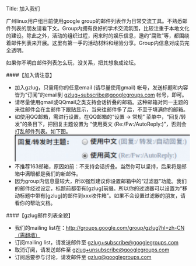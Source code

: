Title: 加入我们


广州linux用户组目前使用google group的邮件列表作为日常交流工具。不熟悉邮件列表的朋友请看下文。Group内拥有良好的学术交流氛围，比较注重于本地文化的建设。除此之外，活动的组织过程，闲来时的娱乐信息，邀约“腐败”等，都围绕着邮件列表来开展。这里有第一手的活动材料和经验分享。Group内信息对成员完全透明。


如果你不明白邮件列表怎么玩，没关系，把其想象成论坛。

####【加入请注意】

- 加入gzlug，只需用你的任意email (请尽量使用gmail) 帐号，发送标题和内容皆为“订阅”的email到 gzlug+subscribe@googlegroups.com 帐号，即可。
- 请尽量使用gmail或QQmail之类支持会话折叠的邮箱。这种邮箱对同一主题的来往邮件会在主邮件下跟贴显示，当来往邮件多了后，不至于填满你的邮箱。
- 如使用QQ邮箱，需进行设置。在QQ邮箱的“设置 -> 常规” 菜单中，“回复/转发”的条目下，把回复主题设置为 “使用英文 (Re:/Fw:/AutoReply:)”，否则会打乱邮件列表。如下图。
  ![qqmail](/images/others/qqmail.png)
- 不推荐163邮箱，原因如前：不支持会话折叠。当然你可以坚持，后果将是邮箱中满眼都是我们的新邮件。
- 因为group内信息量较大，所以强烈建议你设置邮箱中的“过滤器”功能。我们的邮件经过设定，标题前都带有[gzlug]前缀。所以你的过滤器可以设置为“移动标题中带有[gzlug]的邮件到xxx收件箱”。如果不会设置过滤器的朋友，请看你的帮助文档。


####【gzlug邮件列表全貌】
- 我们的mailing list在：http://groups.google.com/group/gzlug?hl=zh-CN（需翻墙）
- 订阅mailing list，请发送邮件至 gzlug+subscribe@googlegroups.com
- 取消订阅，请发送邮件至 gzlug+unsubscribe@googlegroups.com
- 订阅后要参与讨论，请发邮件至 gzlug@googlegroups.com
